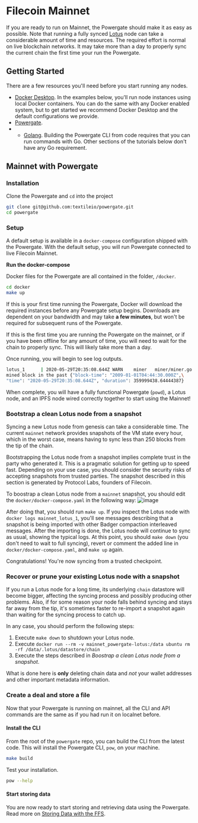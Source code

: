 # Filecoin Mainnet

If you are ready to run on Mainnet, the Powergate should make it as easy as possible. Note that running a fully synced [Lotus](https://lotu.sh/) node can take a considerable amount of time and resources. The required effort is normal on live blockchain networks. It may take more than a day to properly sync the current chain the first time your run the Powergate.

## Getting Started

There are a few resources you'll need before you start running any nodes.

- [Docker Desktop](https://www.docker.com/products/docker-desktop). In the examples below, you'll run node instances using local Docker containers. You can do the same with any Docker enabled system, but to get started we recommend Docker Desktop and the default configurations we provide.
- [Powergate](https://github.com/textileio/powergate).
- - [Golang](https://golang.org/). Building the Powergate CLI from code requires that you can run commands with Go. Other sections of the tutorials below don't have any Go requirement.

## Mainnet with Powergate

### Installation

Clone the Powergate and `cd` into the project

```bash
git clone git@github.com:textileio/powergate.git
cd powergate
```

### Setup

A default setup is available in a `docker-compose` configuration shipped with the Powergate. With the default setup, you will run Powergate connected to live Filecoin Mainnet.

**Run the docker-compose**

Docker files for the Powergate are all contained in the folder, `/docker`.

```bash
cd docker
make up
```

If this is your first time running the Powergate, Docker will download the required instances before any Powergate setup begins. Downloads are dependent on your bandwidth and may take **a few minutes**, but won't be required for subsequent runs of the Powergate.

If this is the first time you are running the Powergate on the mainnet, or if you have been offline for any amount of time, you will need to wait for the chain to properly sync. This will likely take more than a day.

Once running, you will begin to see log outputs.

```bash
lotus_1      | 2020-05-29T20:35:08.644Z	WARN	miner	miner/miner.go:177\
mined block in the past	{"block-time": "2009-01-01T04:44:30.000Z",\
"time": "2020-05-29T20:35:08.644Z", "duration": 359999438.64444387}
```

When complete, you will have a fully functional Powergate (`powd`), a Lotus node, and an IPFS node wired correctly together to start using the Mainnet!

### Bootstrap a clean Lotus node from a snapshot

Syncing a new Lotus node from genesis can take a considerable time. The current `mainnet` network provides snapshots of the VM state every hour, which in the worst case, means having to sync less than 250 blocks from the tip of the chain.

Bootstrapping the Lotus node from a snapshot implies complete trust in the party who generated it. This is a pragmatic solution for getting up to speed fast. Depending on your use case, you should consider the security risks of accepting snapshots from trusted parties. The snapshot described in this section is generated by Protocol Labs, founders of Filecoin.

To boostrap a clean Lotus node from a `mainnet` snapshot, you should edit the `docker/docker-compose.yaml` in the following way:
![image](https://user-images.githubusercontent.com/6136245/99153057-c3f3b780-2684-11eb-9f78-c74e883a74ea.png)

After doing that, you should run `make up`. If you inspect the Lotus node with `docker logs mainnet_lotus_1`, you'll see messages describing that a snapshot is being imported with other Badger compaction interleaved messages. After the importing is done, the Lotus node will continue to sync as usual, showing the typical logs. At this point, you should `make down` (you don't need to wait to full syncing), revert or comment the added line in `docker/docker-compose.yaml`, and `make up` again.

Congratulations! You're now syncing from a trusted checkpoint.


### Recover or prune your existing Lotus node with a snapshot

If you run a Lotus node for a long time, its underlying `chain` datastore will become bigger, affecting the syncing process and possibly producing other problems. Also, if for some reason your node falls behind syncing and stays far away from the tip, it's sometimes faster to re-import a snapshot again than waiting for the syncing process to catch up.

In any case, you should perform the following steps:
1. Execute `make down` to shutdown your Lotus node.
2. Execute `docker run --rm -v mainnet_powergate-lotus:/data ubuntu rm -rf /data/.lotus/datastore/chain`
3. Execute the steps described in _Boostrap a clean Lotus node from a snapshot_.

What is done here is **only** deleting chain data and *not* your wallet addresses and other important metadata information.

### Create a deal and store a file

Now that your Powergate is running on mainnet, all the CLI and API commands are the same as if you had run it on localnet before.

#### Install the CLI

From the root of the `powergate` repo, you can build the CLI from the latest code. This will install the Powergate CLI, `pow`, on your machine.

```bash
make build
```

Test your installation.

```bash
pow --help
```

#### Start storing data

You are now ready to start storing and retrieving data using the Powergate. Read more on [Storing Data with the FFS](ffs.md).
